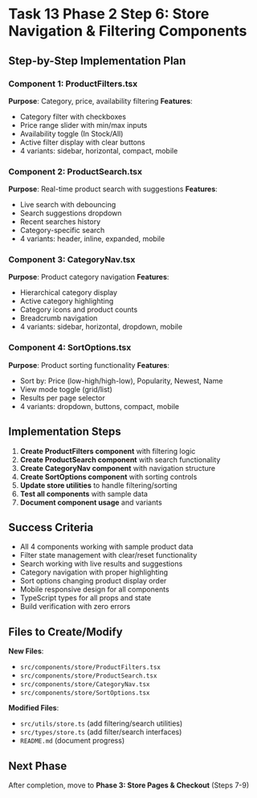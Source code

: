 # Task 13 Phase 2 Step 6: Store Navigation & Filtering Components

## Step-by-Step Implementation Plan

### Component 1: ProductFilters.tsx
**Purpose**: Category, price, availability filtering
**Features**:
- Category filter with checkboxes
- Price range slider with min/max inputs
- Availability toggle (In Stock/All)
- Active filter display with clear buttons
- 4 variants: sidebar, horizontal, compact, mobile

### Component 2: ProductSearch.tsx
**Purpose**: Real-time product search with suggestions
**Features**:
- Live search with debouncing
- Search suggestions dropdown
- Recent searches history
- Category-specific search
- 4 variants: header, inline, expanded, mobile

### Component 3: CategoryNav.tsx
**Purpose**: Product category navigation
**Features**:
- Hierarchical category display
- Active category highlighting
- Category icons and product counts
- Breadcrumb navigation
- 4 variants: sidebar, horizontal, dropdown, mobile

### Component 4: SortOptions.tsx
**Purpose**: Product sorting functionality
**Features**:
- Sort by: Price (low-high/high-low), Popularity, Newest, Name
- View mode toggle (grid/list)
- Results per page selector
- 4 variants: dropdown, buttons, compact, mobile

## Implementation Steps

1. **Create ProductFilters component** with filtering logic
2. **Create ProductSearch component** with search functionality
3. **Create CategoryNav component** with navigation structure
4. **Create SortOptions component** with sorting controls
5. **Update store utilities** to handle filtering/sorting
6. **Test all components** with sample data
7. **Document component usage** and variants

## Success Criteria

- All 4 components working with sample product data
- Filter state management with clear/reset functionality
- Search working with live results and suggestions
- Category navigation with proper highlighting
- Sort options changing product display order
- Mobile responsive design for all components
- TypeScript types for all props and state
- Build verification with zero errors

## Files to Create/Modify

**New Files**:
- `src/components/store/ProductFilters.tsx`
- `src/components/store/ProductSearch.tsx`
- `src/components/store/CategoryNav.tsx` 
- `src/components/store/SortOptions.tsx`

**Modified Files**:
- `src/utils/store.ts` (add filtering/search utilities)
- `src/types/store.ts` (add filter/search interfaces)
- `README.md` (document progress)

## Next Phase
After completion, move to **Phase 3: Store Pages & Checkout** (Steps 7-9)